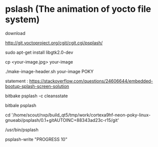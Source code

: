# pslash (The animation of yocto file system)
download

http://git.yoctoproject.org/cgit/cgit.cgi/psplash/

sudo apt-get install libgtk2.0-dev

cp <your-image.jpg> your-image

./make-image-header.sh your-image POKY

statement : https://stackoverflow.com/questions/24606644/embedded-bootup-splash-screen-solution

bitbake psplash -c cleansstate

bitbale psplash

cd '/home/scout/nxp/build_qt5/tmp/work/cortexa9hf-neon-poky-linux-gnueabi/psplash/0.1+gitAUTOINC+88343ad23c-r15/git'

/usr/bin/psplash

psplash-write  "PROGRESS 10"
